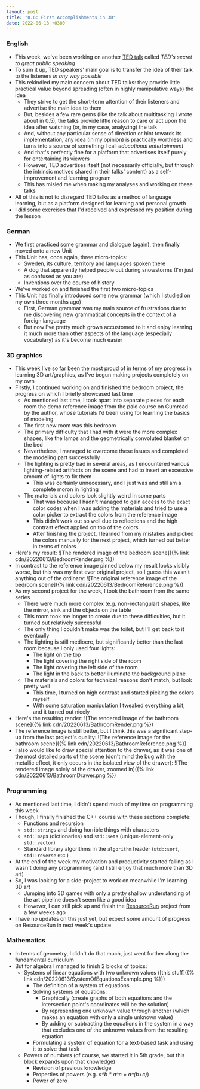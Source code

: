 ```yaml
---
layout: post
title: "0.6: First Accomplishments in 3D"
date: 2022-06-13 +0300
---
```


### English

- This week, we've been working on another [TED talk](https://www.ted.com/talks/chris_anderson_ted_s_secret_to_great_public_speaking/)
  called _TED's secret to great public speaking_
- To sum it up, TED speakers' main goal is to transfer the idea of their talk to the listeners _in any way possible_
- This rekindled my main concern about TED talks: they provide little practical value beyond spreading (often in highly
  manipulative ways) the idea
  - They strive to get the short-term attention of their listeners and advertise the main idea to them
  - But, besides a few rare gems (like the talk about multitasking I wrote about in 0.5), the talks provide little
    reason to care or act upon the idea after watching (or, in my case, analyzing) the talk
  - And, without any particular sense of direction or hint towards its implementation, any idea (in my opinion) is
    practically worthless and turns into a source of something I call _educational entertainment_
  - And that's perfectly fine for a platform that advertises itself purely for entertaining its viewers
  - However, TED advertises itself (not necessarily officially, but through the intrinsic motives shared in their talks'
    content) as a self-improvement and learning program
  - This has misled me when making my analyses and working on these talks
- All of this is not to disregard TED talks as a method of language learning, but as a platform designed for learning
  and personal growth
- I did some exercises that I'd received and expressed my position during the lesson

### German

- We first practiced some grammar and dialogue (again), then finally moved onto a new Unit
- This Unit has, once again, three micro-topics:
  - Sweden, its culture, territory and languages spoken there
  - A dog that apparently helped people out during snowstorms (I'm just as confused as you are)
  - Inventions over the course of history
- We've worked on and finished the first two micro-topics
- This Unit has finally introduced some new grammar (which I studied on my own three months ago)
  - First, German grammar was my main source of frustrations due to me discovering new grammatical concepts in the context
    of a foreign language
  - But now I've pretty much grown accustomed to it and enjoy learning it much more than other aspects of the language
    (especially vocabulary) as it's become much easier

### 3D graphics

- This week I've so far been the most proud of in terms of my progress in learning 3D art/graphics, as I've begun making
  projects completely on my own
- Firstly, I continued working on and finished the bedroom project, the progress on which I briefly showcased last time
  - As mentioned last time, I took apart into separate pieces for each room the demo reference image from the paid
    course on Gumroad by the author, whose tutorials I'd been using for learning the basics of modeling
  - The first new room was this bedroom
  - The primary difficulty that I had with it were the more complex shapes, like the lamps and the geometrically
    convoluted blanket on the bed
  - Nevertheless, I managed to overcome these issues and completed the modeling part successfully
  - The lighting is pretty bad in several areas, as I encountered various lighting-related artifacts on the scene and
    had to insert an excessive amount of lights to fix them
    - This was certainly unnecessary, and I just was and still am a complete moron in lighting
  - The materials and colors look slightly weird in some parts
    - That was because I hadn't managed to gain access to the exact color codes when I was adding the materials and tried
      to use a color picker to extract the colors from the reference image
    - This didn't work out so well due to reflections and the high contrast effect applied on top of the colors
    - After finishing the project, I learned from my mistakes and picked the colors manually for the next project,
      which turned out better in terms of colors
- Here's my result:
![The rendered image of the bedroom scene]({% link cdn/20220613/BedroomRender.png %})
- In contrast to the reference image pinned below my result looks visibly worse, but this was my first ever
  original project, so I guess this wasn't anything out of the ordinary:
![The original reference image of the bedroom scene]({% link cdn/20220613/BedroomReference.png %})
- As my second project for the week, I took the bathroom from the same series
  - There were much more complex (e.g. non-rectangular) shapes, like the mirror, sink and the objects on the table
  - This room took me longer to create due to these difficulties, but it turned out relatively successful
  - The only thing I couldn't make was the toilet, but I'll get back to it eventually
  - The lighting is still mediocre, but significantly better than the last room because I only used four lights:
    - The light on the top
    - The light covering the right side of the room
    - The light covering the left side of the room
    - The light in the back to better illuminate the background plane
  - The materials and colors for technical reasons don't match, but look pretty well
    - This time, I turned on high contrast and started picking the colors myself
    - With some saturation manipulation I tweaked everything a bit, and it turned out nicely
- Here's the resulting render:
![The rendered image of the bathroom scene]({% link cdn/20220613/BathroomRender.png %})
- The reference image is still better, but I think this was a significant step-up from the last project's quality:
![The reference image for the bathroom scene]({% link cdn/20220613/BathroomReference.png %})
- I also would like to draw special attention to the drawer, as it was one of the most detailed parts of the scene
  (don't mind the bug with the metallic effect, it only occurs in the isolated view of the drawer):
![The rendered image solely of the drawer, zoomed in]({% link cdn/20220613/BathroomDrawer.png %})

### Programming

- As mentioned last time, I didn't spend much of my time on programming this week
- Though, I finally finished the C++ course with these sections complete:
  - Functions and recursion
  - `std::string`s and doing horrible things with characters
  - `std::map`s (dictionaries) and `std::set`s (unique-element-only `std::vector`)
  - Standard library algorithms in the `algorithm` header (`std::sort`, `std::reverse` etc.)
- At the end of the week my motivation and productivity started falling as I wasn't doing any programming (and I still
  enjoy that much more than 3D art)
- So, I was looking for a side-project to work on meanwhile I'm learning 3D art
  - Jumping into 3D games with only a pretty shallow understanding of the art pipeline doesn't seem like a good idea
  - However, I can still pick up and finish the [ResourceRun](https://github.com/kanpov/ResourceRun) project from a few
    weeks ago
- I have no updates on this just yet, but expect some amount of progress on ResourceRun in next week's update

### Mathematics

- In terms of geometry, I didn't do that much, just went further along the fundamental curriculum
- But for algebra I managed to finish 2 blocks of topics:
  - Systems of linear equations with two unknown values ([this stuff]({% link cdn/20220613/SystemOfEquationsExample.png %}))
    - The definition of a system of equations
    - Solving systems of equations:
      - Graphically (create graphs of both equations and the intersection point's coordinates will be the solution)
      - By representing one unknown value through another (which makes an equation with only a single unknown value)
      - By adding or subtracting the equations in the system in a way that excludes one of the unknown values from the
        resulting equation
    - Formulating a system of equation for a text-based task and using it to solve that task
  - Powers of numbers (of course, we started it in 5th grade, but this block expands upon that knowledge)
    - Revision of previous knowledge
    - Properties of powers (e.g. _a^b * a^c = a^(b+c)_)
    - Power of zero

